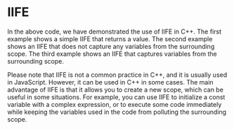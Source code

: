 # IIFE
In the above code, we have demonstrated the use of IIFE in C++. The first example shows a simple IIFE that returns a value. The second example shows an IIFE that does not capture any variables from the surrounding scope. The third example shows an IIFE that captures variables from the surrounding scope. 

Please note that IIFE is not a common practice in C++, and it is usually used in JavaScript. However, it can be used in C++ in some cases. The main advantage of IIFE is that it allows you to create a new scope, which can be useful in some situations. For example, you can use IIFE to initialize a const variable with a complex expression, or to execute some code immediately while keeping the variables used in the code from polluting the surrounding scope.